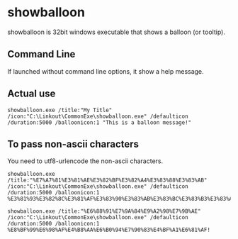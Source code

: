 # showballoon
showballoon is 32bit windows executable that shows a balloon (or tooltip).

## Command Line
If launched without command line options, it show a help message.

## Actual use
```
showballoon.exe /title:"My Title" /icon:"C:\Linkout\CommonExe\showballoon.exe" /defaulticon /duration:5000 /balloonicon:1 "This is a balloon message!"
```

## To pass non-ascii characters
You need to utf8-urlencode the non-ascii characters.
```
showballoon.exe /title:"%E7%A7%81%E3%81%AE%E3%82%BF%E3%82%A4%E3%83%88%E3%83%AB" /icon:"C:\Linkout\CommonExe\showballoon.exe" /defaulticon /duration:5000 /balloonicon:1 %E3%81%93%E3%82%8C%E3%81%AF%E3%83%90%E3%83%AB%E3%83%BC%E3%83%B3%E3%83%A1%E3%83%83%E3%82%BB%E3%83%BC%E3%82%B8%E3%81%A7%E3%81%99%EF%BC%81
```

```
showballoon.exe /title:"%E6%88%91%E7%9A%84%E9%A2%98%E7%9B%AE" /icon:"C:\Linkout\CommonExe\showballoon.exe" /defaulticon /duration:5000 /balloonicon:1 %E8%BF%99%E6%98%AF%E4%B8%AA%E6%B0%94%E7%90%83%E4%BF%A1%E6%81%AF!
```

